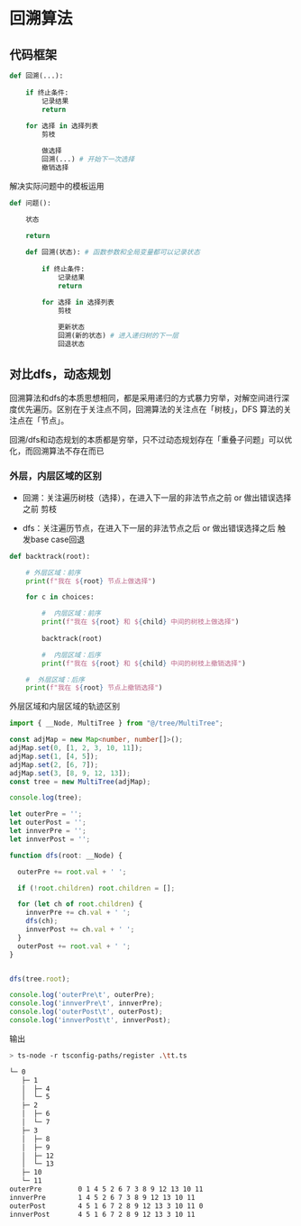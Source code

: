 # 回溯算法

## 代码框架

```py
def 回溯(...):
    
    if 终止条件:
        记录结果
        return
        
    for 选择 in 选择列表
        剪枝

        做选择
        回溯(...) # 开始下一次选择
        撤销选择
```


解决实际问题中的模板运用


```py
def 问题():
    
    状态

    return

    def 回溯(状态): # 函数参数和全局变量都可以记录状态
        
        if 终止条件:
            记录结果
            return
            
        for 选择 in 选择列表
            剪枝

            更新状态
            回溯(新的状态) # 进入递归树的下一层
            回退状态

```

## 对比dfs，动态规划

回溯算法和dfs的本质思想相同，都是采用递归的方式暴力穷举，对解空间进行深度优先遍历。区别在于关注点不同，回溯算法的关注点在「树枝」，DFS 算法的关注点在「节点」。

回溯/dfs和动态规划的本质都是穷举，只不过动态规划存在「重叠子问题」可以优化，而回溯算法不存在而已

### 外层，内层区域的区别

 - 回溯：关注遍历树枝（选择），在进入下一层的非法节点之前 or 做出错误选择之前 剪枝

 - dfs：关注遍历节点，在进入下一层的非法节点之后 or 做出错误选择之后 触发base case回退

```py
def backtrack(root):

    # 外层区域：前序
    print(f"我在 ${root} 节点上做选择")

    for c in choices:

        #  内层区域：前序
        print(f"我在 ${root} 和 ${child} 中间的树枝上做选择")
        
        backtrack(root)

        #  内层区域：后序
        print(f"我在 ${root} 和 ${child} 中间的树枝上撤销选择")

    #  外层区域：后序
    print(f"我在 ${root} 节点上撤销选择")
```

外层区域和内层区域的轨迹区别

```ts
import { __Node, MultiTree } from "@/tree/MultiTree";

const adjMap = new Map<number, number[]>();
adjMap.set(0, [1, 2, 3, 10, 11]);
adjMap.set(1, [4, 5]);
adjMap.set(2, [6, 7]);
adjMap.set(3, [8, 9, 12, 13]);
const tree = new MultiTree(adjMap);

console.log(tree);

let outerPre = '';
let outerPost = '';
let innverPre = '';
let innverPost = '';

function dfs(root: __Node) {

  outerPre += root.val + ' ';

  if (!root.children) root.children = [];

  for (let ch of root.children) {
    innverPre += ch.val + ' ';
    dfs(ch);
    innverPost += ch.val + ' ';
  }
  outerPost += root.val + ' ';
}


dfs(tree.root);

console.log('outerPre\t', outerPre);
console.log('innverPre\t', innverPre);
console.log('outerPost\t', outerPost);
console.log('innverPost\t', innverPost);
```

输出

```bash
> ts-node -r tsconfig-paths/register .\tt.ts

└─ 0
   ├─ 1
   │  ├─ 4
   │  └─ 5
   ├─ 2
   │  ├─ 6
   │  └─ 7
   ├─ 3
   │  ├─ 8
   │  ├─ 9
   │  ├─ 12
   │  └─ 13
   ├─ 10
   └─ 11
outerPre         0 1 4 5 2 6 7 3 8 9 12 13 10 11
innverPre        1 4 5 2 6 7 3 8 9 12 13 10 11
outerPost        4 5 1 6 7 2 8 9 12 13 3 10 11 0
innverPost       4 5 1 6 7 2 8 9 12 13 3 10 11
```
